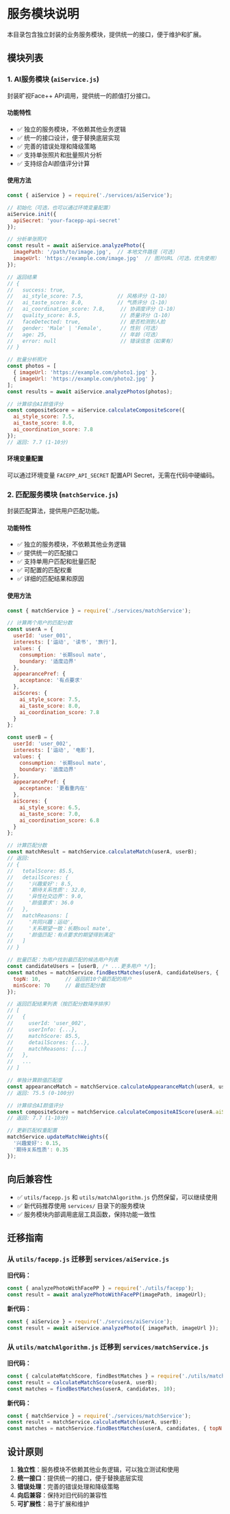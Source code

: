 # 服务模块说明

本目录包含独立封装的业务服务模块，提供统一的接口，便于维护和扩展。

## 模块列表

### 1. AI服务模块 (`aiService.js`)

封装旷视Face++ API调用，提供统一的颜值打分接口。

#### 功能特性

- ✅ 独立的服务模块，不依赖其他业务逻辑
- ✅ 统一的接口设计，便于替换底层实现
- ✅ 完善的错误处理和降级策略
- ✅ 支持单张照片和批量照片分析
- ✅ 支持综合AI颜值评分计算

#### 使用方法

```javascript
const { aiService } = require('./services/aiService');

// 初始化（可选，也可以通过环境变量配置）
aiService.init({
  apiSecret: 'your-facepp-api-secret'
});

// 分析单张照片
const result = await aiService.analyzePhoto({
  imagePath: '/path/to/image.jpg',  // 本地文件路径（可选）
  imageUrl: 'https://example.com/image.jpg'  // 图片URL（可选，优先使用）
});

// 返回结果
// {
//   success: true,
//   ai_style_score: 7.5,           // 风格评分（1-10）
//   ai_taste_score: 8.0,           // 气质评分（1-10）
//   ai_coordination_score: 7.8,     // 协调度评分（1-10）
//   quality_score: 8.5,             // 质量评分（1-10）
//   faceDetected: true,             // 是否检测到人脸
//   gender: 'Male' | 'Female',      // 性别（可选）
//   age: 25,                        // 年龄（可选）
//   error: null                     // 错误信息（如果有）
// }

// 批量分析照片
const photos = [
  { imageUrl: 'https://example.com/photo1.jpg' },
  { imageUrl: 'https://example.com/photo2.jpg' }
];
const results = await aiService.analyzePhotos(photos);

// 计算综合AI颜值评分
const compositeScore = aiService.calculateCompositeScore({
  ai_style_score: 7.5,
  ai_taste_score: 8.0,
  ai_coordination_score: 7.8
});
// 返回: 7.7 (1-10分)
```

#### 环境变量配置

可以通过环境变量 `FACEPP_API_SECRET` 配置API Secret，无需在代码中硬编码。

### 2. 匹配服务模块 (`matchService.js`)

封装匹配算法，提供用户匹配功能。

#### 功能特性

- ✅ 独立的服务模块，不依赖其他业务逻辑
- ✅ 提供统一的匹配接口
- ✅ 支持单用户匹配和批量匹配
- ✅ 可配置的匹配权重
- ✅ 详细的匹配结果和原因

#### 使用方法

```javascript
const { matchService } = require('./services/matchService');

// 计算两个用户的匹配分数
const userA = {
  userId: 'user_001',
  interests: ['运动', '读书', '旅行'],
  values: {
    consumption: '长期soul mate',
    boundary: '适度边界'
  },
  appearancePref: {
    acceptance: '有点要求'
  },
  aiScores: {
    ai_style_score: 7.5,
    ai_taste_score: 8.0,
    ai_coordination_score: 7.8
  }
};

const userB = {
  userId: 'user_002',
  interests: ['运动', '电影'],
  values: {
    consumption: '长期soul mate',
    boundary: '适度边界'
  },
  appearancePref: {
    acceptance: '更看重内在'
  },
  aiScores: {
    ai_style_score: 6.5,
    ai_taste_score: 7.0,
    ai_coordination_score: 6.8
  }
};

// 计算匹配分数
const matchResult = matchService.calculateMatch(userA, userB);
// 返回:
// {
//   totalScore: 85.5,
//   detailScores: {
//     '兴趣爱好': 8.5,
//     '期待关系性质': 32.0,
//     '异性社交边界': 9.0,
//     '颜值要求': 36.0
//   },
//   matchReasons: [
//     '共同兴趣：运动',
//     '关系期望一致：长期soul mate',
//     '颜值匹配：有点要求的期望得到满足'
//   ]
// }

// 批量匹配：为用户找到最匹配的候选用户列表
const candidateUsers = [userB, /* ...更多用户 */];
const matches = matchService.findBestMatches(userA, candidateUsers, {
  topN: 10,        // 返回前10个最匹配的用户
  minScore: 70     // 最低匹配分数
});

// 返回匹配结果列表（按匹配分数降序排序）
// [
//   {
//     userId: 'user_002',
//     userInfo: {...},
//     matchScore: 85.5,
//     detailScores: {...},
//     matchReasons: [...]
//   },
//   ...
// ]

// 单独计算颜值匹配度
const appearanceMatch = matchService.calculateAppearanceMatch(userA, userB);
// 返回: 75.5 (0-100分)

// 计算综合AI颜值评分
const compositeScore = matchService.calculateCompositeAIScore(userA.aiScores);
// 返回: 7.7 (1-10分)

// 更新匹配权重配置
matchService.updateMatchWeights({
  '兴趣爱好': 0.15,
  '期待关系性质': 0.35
});
```

## 向后兼容性

- ✅ `utils/facepp.js` 和 `utils/matchAlgorithm.js` 仍然保留，可以继续使用
- ✅ 新代码推荐使用 `services/` 目录下的服务模块
- ✅ 服务模块内部调用底层工具函数，保持功能一致性

## 迁移指南

### 从 `utils/facepp.js` 迁移到 `services/aiService.js`

**旧代码：**
```javascript
const { analyzePhotoWithFacePP } = require('./utils/facepp');
const result = await analyzePhotoWithFacePP(imagePath, imageUrl);
```

**新代码：**
```javascript
const { aiService } = require('./services/aiService');
const result = await aiService.analyzePhoto({ imagePath, imageUrl });
```

### 从 `utils/matchAlgorithm.js` 迁移到 `services/matchService.js`

**旧代码：**
```javascript
const { calculateMatchScore, findBestMatches } = require('./utils/matchAlgorithm');
const result = calculateMatchScore(userA, userB);
const matches = findBestMatches(userA, candidates, 10);
```

**新代码：**
```javascript
const { matchService } = require('./services/matchService');
const result = matchService.calculateMatch(userA, userB);
const matches = matchService.findBestMatches(userA, candidates, { topN: 10 });
```

## 设计原则

1. **独立性**：服务模块不依赖其他业务逻辑，可以独立测试和使用
2. **统一接口**：提供统一的接口，便于替换底层实现
3. **错误处理**：完善的错误处理和降级策略
4. **向后兼容**：保持对旧代码的兼容性
5. **可扩展性**：易于扩展和维护

